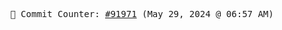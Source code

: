 <p align="center">
    <samp>
        📮 Commit Counter: <a href="https://github.com/Javascript-void0/Javascript-void0/commits/main">#91971</a> (May 29, 2024 @ 06:57 AM)
    </samp>
</p>